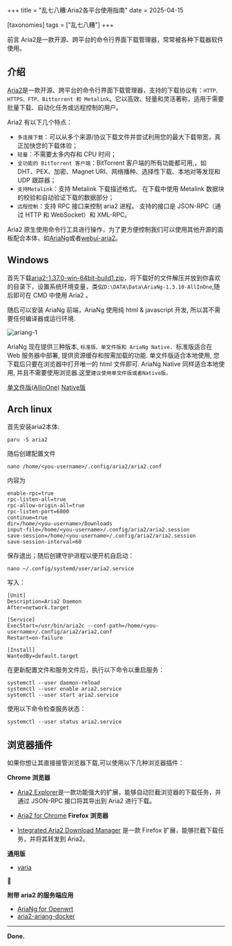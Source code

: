 +++
title = "乱七八糟:Aria2各平台使用指南"
date = 2025-04-15

[taxonomies]
tags = ["乱七八糟"]
+++

前言 Aria2是一款开源、跨平台的命令行界面下载管理器，常常被各种下载器软件使用。

<!-- more -->
## 介绍

[Aria2](https://github.com/aria2/aria2)是一款开源、跨平台的命令行界面下载管理器，支持的下载协议有：``HTTP、HTTPS、FTP、Bittorrent 和 Metalink``。​它以高效、轻量和灵活著称，适用于需要批量下载、自动化任务或远程控制的用户。

Aria2 有以下几个特点：

- ``多连接下载``：可以从多个来源/协议下载文件并尝试利用您的最大下载带宽，真正加快您的下载体验；
- ``轻量``：不需要太多内存和 CPU 时间；
- ``全功能的 BitTorrent 客户端``：BitTorrent 客户端的所有功能都可用,，如 DHT、PEX、加密、Magnet URI、网络播种、选择性下载、本地对等发现和 UDP 跟踪器；
- ``支持Metalink``：支持 Metalink 下载描述格式。 在下载中使用 Metalink 数据块的校验和自动验证下载的数据部分；
- ``远程控制``：支持 RPC 接口来控制 aria2 进程。 支持的接口是 JSON-RPC（通过 HTTP 和 WebSocket）和 XML-RPC。

Aria2 原生使用命令行工具进行操作，为了更方便控制我们可以使用其他开源的面板配合本体，如[AriaNg](https://github.com/mayswind/AriaNg)或者[webui-aria2](https://github.com/ziahamza/webui-aria2)。

## Windows

首先下载[aria2-1.37.0-win-64bit-build1.zip](https://github.com/aria2/aria2/releases/tag/release-1.37.0)，将下载好的文件解压并放到你喜欢的目录下，设置系统环境变量，类似``D:\DATA\Data\AriaNg-1.3.10-AllInOne``,随后即可在 CMD 中使用 Aria2 。

随后可以安装 AriaNg 前端，AriaNg 使用纯 html & javascript 开发, 所以其不需要任何编译器或运行环境. 

![ariang-1](https://raw.githubusercontent.com/mayswind/AriaNg-WebSite/master/screenshots/desktop.png)

AriaNg 现在提供三种版本, ``标准版、单文件版和 AriaNg Native. ``标准版适合在 Web 服务器中部署, 提供资源缓存和按需加载的功能. 单文件版适合本地使用, 您下载后只要在浏览器中打开唯一的 html 文件即可. AriaNg Native 同样适合本地使用, 并且不需要使用浏览器.这里``建议使用单文件版或者Native版。``

[单文件版(AllinOne)](https://github.com/mayswind/AriaNg/releases)
[Native版](https://github.com/mayswind/AriaNg-Native/releases/tag/1.3.10)



## Arch linux
首先安装aria2本体:
```
paru -S aria2
```
随后创建配置文件
```
nano /home/<you-username>/.config/aria2/aria2.conf
```

内容为
```
enable-rpc=true
rpc-listen-all=true
rpc-allow-origin-all=true
rpc-listen-port=6800
continue=true
dir=/home/<you-username>/Downloads
input-file=/home/<you-username>/.config/aria2/aria2.session
save-session=/home/<you-username>/.config/aria2/aria2.session
save-session-interval=60
```
保存退出；随后创建守护进程以便开机自启动：
```
nano ~/.config/systemd/user/aria2.service
```
写入：
```
[Unit]
Description=Aria2 Daemon
After=network.target

[Service]
ExecStart=/usr/bin/aria2c --conf-path=/home/<you-username>/.config/aria2/aria2.conf
Restart=on-failure

[Install]
WantedBy=default.target
```

在更新配置文件和服务文件后，执行以下命令以重启服务：​
```
systemctl --user daemon-reload
systemctl --user enable aria2.service
systemctl --user start aria2.service
```
使用以下命令检查服务状态：​
```
systemctl --user status aria2.service
```

## 浏览器插件

如果你想让其直接接管浏览器下载,可以使用以下几种浏览器插件：

**Chrome 浏览器**

- [Aria2 Explorer](https://github.com/alexhua/Aria2-Explorer)是一款功能强大的扩展，能够自动拦截浏览器的下载任务，并通过 JSON-RPC 接口将其导出到 Aria2 进行下载。 ​
- [Aria2 for Chrome](https://github.com/alexhua/Aria2-for-chrome)
**Firefox 浏览器**

- [Integrated Aria2 Download Manager](https://github.com/Cudiph/IA2DM) 是一款 Firefox 扩展，能够拦截下载任务，并将其转发到 Aria2。

**通用版**

- [varia](https://github.com/giantpinkrobots/varia)

🔗

**附带 aria2 的服务端应用**

- [AriaNg for Openwrt](https://github.com/openwrt/packages/tree/master/net/ariang)
- [aria2-ariang-docker](https://github.com/wahyd4/aria2-ariang-docker)

---
**Done.**